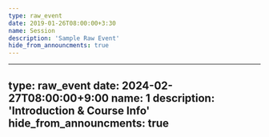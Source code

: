 ```yaml
---
type: raw_event
date: 2019-01-26T08:00:00+3:30
name: Session
description: 'Sample Raw Event'
hide_from_announcments: true
---
```


---
type: raw_event
date: 2024-02-27T08:00:00+9:00
name: 1
description: 'Introduction & Course Info'
hide_from_announcments: true
---
